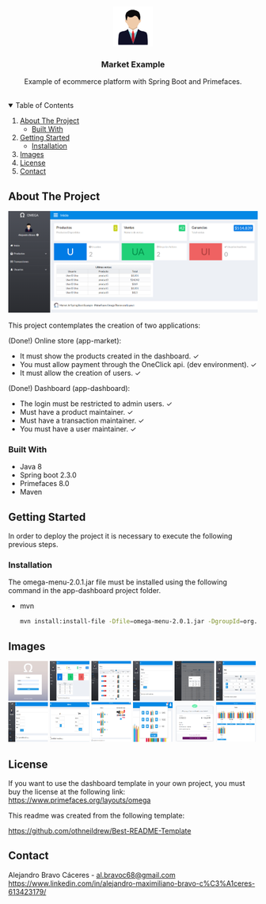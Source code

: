 <!-- PROJECT LOGO -->
<br />
<p align="center">
  <img src="readme-images/profile.png" alt="Logo" width="80" height="80">

  <h3 align="center">Market Example</h3>

  <p align="center">
    Example of ecommerce platform with Spring Boot and Primefaces.
    <br />
    <br />
    <!--<a href="">View Demo </a>-->
  </p>
</p>

<!-- TABLE OF CONTENTS -->
<details open="open">
  <summary>Table of Contents</summary>
  <ol>
    <li>
      <a href="#about-the-project">About The Project</a>
      <ul>
        <li><a href="#built-with">Built With</a></li>
      </ul>
    </li>
    <li>
      <a href="#getting-started">Getting Started</a>
      <ul>
        <li><a href="#installation">Installation</a></li>
      </ul>
    </li>
    <li><a href="#images">Images</a></li>
    <li><a href="#license">License</a></li>
    <li><a href="#contact">Contact</a></li>
  </ol>
</details>



<!-- ABOUT THE PROJECT -->
## About The Project

<img src="readme-images/dashboard.png">

This project contemplates the creation of two applications:

(Done!) Online store (app-market):
- It must show the products created in the dashboard. ✓
- You must allow payment through the OneClick api. (dev environment). ✓
- It must allow the creation of users. ✓

(Done!) Dashboard (app-dashboard):
- The login must be restricted to admin users. ✓
- Must have a product maintainer.  ✓
- Must have a transaction maintainer. ✓
- You must have a user maintainer. ✓

### Built With

* Java 8
* Spring boot 2.3.0
* Primefaces 8.0
* Maven

<!-- GETTING STARTED -->
## Getting Started

In order to deploy the project it is necessary to execute the following previous steps.

### Installation

The omega-menu-2.0.1.jar file must be installed using the following command in the app-dashboard project folder.
* mvn
  ```sh
  mvn install:install-file -Dfile=omega-menu-2.0.1.jar -DgroupId=org.primefaces.omegamenu -DartifactId=omega-menu -Dversion=2.0.1 -Dpackaging=jar
  ```

<!-- USAGE EXAMPLES -->
## Images
<img src="readme-images/login.png" width="80" height="80">  <img src="readme-images/dashboard.png" width="80" height="80">
<img src="readme-images/products.png" width="80" height="80"> <img src="readme-images/create_product.png" width="80" height="80">
<img src="readme-images/transactions.png" width="80" height="80"> <img src="readme-images/users.png" width="80" height="80">
<img src="readme-images/create_user.png" width="80" height="80"> <img src="readme-images/login_register.png" width="80" height="80">
<img src="readme-images/pay.png" width="80" height="80"> <img src="readme-images/shopping_cart.png" width="80" height="80">
<img src="readme-images/tbk_pay.png" width="80" height="80"> <img src="readme-images/test_store.png" width="80" height="80">

<!-- LICENSE -->
## License
If you want to use the dashboard template in your own project, you must buy the license at the following link:
https://www.primefaces.org/layouts/omega

This readme was created from the following template:

https://github.com/othneildrew/Best-README-Template


<!-- CONTACT -->
## Contact

Alejandro Bravo Cáceres - al.bravoc68@gmail.com
https://www.linkedin.com/in/alejandro-maximiliano-bravo-c%C3%A1ceres-613423179/
